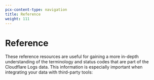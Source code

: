 ```yaml
---
pcx-content-type: navigation
title: Reference
weight: 111
---
```


# Reference

These reference resources are useful for gaining a more in-depth understanding of the terminology and status codes that are part of the Cloudflare Logs data. This information is especially important when integrating your data with third-party tools:

<DirectoryListing path="/reference"/>
